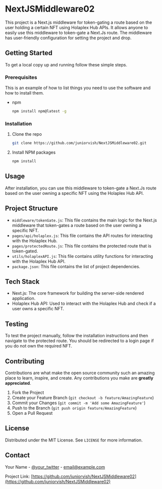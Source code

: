 # NextJSMiddleware02

This project is a Next.js middleware for token-gating a route based on the user holding a certain NFT using Holaplex Hub APIs. It allows anyone to easily use this middleware to token-gate a Next.Js route. The middleware has user-friendly configuration for setting the project and drop.

## Getting Started

To get a local copy up and running follow these simple steps.

### Prerequisites

This is an example of how to list things you need to use the software and how to install them.
* npm
  ```sh
  npm install npm@latest -g
  ```

### Installation

1. Clone the repo
   ```sh
   git clone https://github.com/juniorvish/NextJSMiddleware02.git
   ```
2. Install NPM packages
   ```sh
   npm install
   ```

## Usage

After installation, you can use this middleware to token-gate a Next.Js route based on the user owning a specific NFT using the Holaplex Hub API.

## Project Structure

- `middleware/tokenGate.js`: This file contains the main logic for the Next.js middleware that token-gates a route based on the user owning a specific NFT.
- `pages/api/holaplex.js`: This file contains the API routes for interacting with the Holaplex Hub.
- `pages/protectedRoute.js`: This file contains the protected route that is token-gated.
- `utils/holaplexAPI.js`: This file contains utility functions for interacting with the Holaplex Hub API.
- `package.json`: This file contains the list of project dependencies.

## Tech Stack

- Next.js: The core framework for building the server-side rendered application.
- Holaplex Hub API: Used to interact with the Holaplex Hub and check if a user owns a specific NFT.

## Testing

To test the project manually, follow the installation instructions and then navigate to the protected route. You should be redirected to a login page if you do not own the required NFT.

## Contributing

Contributions are what make the open source community such an amazing place to learn, inspire, and create. Any contributions you make are **greatly appreciated**.

1. Fork the Project
2. Create your Feature Branch (`git checkout -b feature/AmazingFeature`)
3. Commit your Changes (`git commit -m 'Add some AmazingFeature'`)
4. Push to the Branch (`git push origin feature/AmazingFeature`)
5. Open a Pull Request

## License

Distributed under the MIT License. See `LICENSE` for more information.

## Contact

Your Name - [@your_twitter](https://twitter.com/your_twitter) - email@example.com

Project Link: [https://github.com/juniorvish/NextJSMiddleware02](https://github.com/juniorvish/NextJSMiddleware02)
